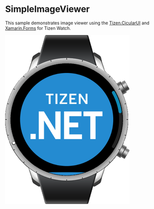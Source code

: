 SimpleImageViewer
==============

This sample demonstrates image viewer using the [Tizen.CicularUI](https://github.com/Samsung/Tizen.CircularUI) and [Xamarin.Forms](https://github.com/xamarin/Xamarin.Forms) for Tizen Watch.

![screenshot](https://raw.githubusercontent.com/rookiejava/sdc2018-tizen-net/master/tutorial/SimpleWatchPhoto/Screenshots/sdc18_simple_watch_photo.png "SimpleImageViewer")
